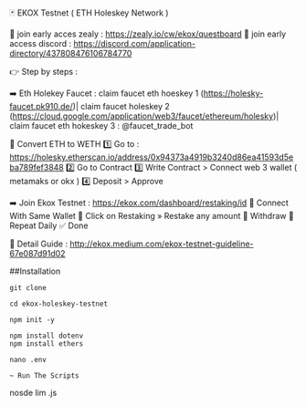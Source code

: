 🃏 EKOX Testnet ( ETH Holeskey Network )

📌 join early acces zealy : https://zealy.io/cw/ekox/questboard
📌 join early access discord : https://discord.com/application-directory/437808476106784770

 👉 Step by steps : 

➡️ Eth Holekey Faucet : claim faucet eth hoeskey 1 (https://holesky-faucet.pk910.de/)| claim faucet holeskey 2  (https://cloud.google.com/application/web3/faucet/ethereum/holesky)| claim faucet eth hokeskey 3 : @faucet_trade_bot

🔁 Convert ETH to WETH
1️⃣ Go to : https://holesky.etherscan.io/address/0x94373a4919b3240d86ea41593d5eba789fef3848
2️⃣ Go to Contract
3️⃣ Write Contract > Connect  web 3 wallet ( metamaks or okx )
4️⃣ Deposit > Approve

➡️ Join Ekox Testnet : https://ekox.com/dashboard/restaking/id
🔘 Connect With Same Wallet
🔘 Click on Restaking » Restake any amount
🔘 Withdraw
🔘 Repeat Daily
✅ Done

📕 Detail Guide : http://ekox.medium.com/ekox-testnet-guideline-67e087d91d02

##Installation

```
git clone 
```
```
cd ekox-holeskey-testnet
```
```
npm init -y
```
```
npm install dotenv
npm install ethers
```
```
nano .env
```
```
~ Run The Scripts 
```
nosde lim .js
```
